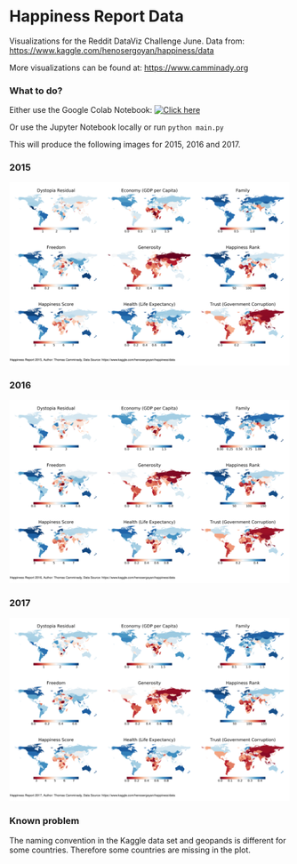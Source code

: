 # Happiness Report Data
Visualizations for the Reddit DataViz Challenge June.
Data from: https://www.kaggle.com/henosergoyan/happiness/data

More visualizations can be found at: https://www.camminady.org

### What to do?
Either use the Google Colab Notebook: [![Click here](https://colab.research.google.com/assets/colab-badge.svg)](https://colab.research.google.com/github/camminady/DataVisJune/blob/master/main_colab.ipynb)

Or use the Jupyter Notebook locally or run `python main.py`

This will produce the following images for 2015, 2016 and 2017.

### 2015

![Summary for 2015](https://raw.githubusercontent.com/camminady/DataVisJune/master/2015_overview.png)

### 2016

![Summary for 2016](https://raw.githubusercontent.com/camminady/DataVisJune/master/2016_overview.png)

### 2017

![Summary for 2017](https://raw.githubusercontent.com/camminady/DataVisJune/master/2017_overview.png)



### Known problem

The naming convention in the Kaggle data set and geopands is different for some countries. Therefore some countries are missing in the plot.
